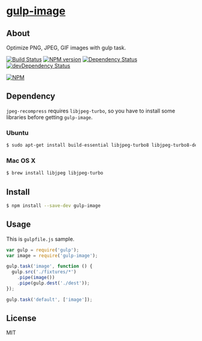 # [gulp-image](https://npmjs.org/package/gulp-image)

## About

Optimize PNG, JPEG, GIF images with gulp task.

[![Build Status](https://travis-ci.org/1000ch/gulp-image.png?branch=master)](https://travis-ci.org/1000ch/gulp-image)
[![NPM version](https://badge.fury.io/js/gulp-image.png)](http://badge.fury.io/js/gulp-image)
[![Dependency Status](https://david-dm.org/1000ch/gulp-image.png)](https://david-dm.org/1000ch/gulp-image)
[![devDependency Status](https://david-dm.org/1000ch/gulp-image/dev-status.png)](https://david-dm.org/1000ch/gulp-image#info=devDependencies)

[![NPM](https://nodei.co/npm/gulp-image.png)](https://nodei.co/npm/gulp-image/)

## Dependency

`jpeg-recompress` requires `libjpeg-turbo`, so you have to install some libraries before getting `gulp-image`.

### Ubuntu

```sh
$ sudo apt-get install build-essential libjpeg-turbo8 libjpeg-turbo8-dev
```

### Mac OS X

```sh
$ brew install libjpeg libjpeg-turbo
```

## Install

```sh
$ npm install --save-dev gulp-image
```

## Usage

This is `gulpfile.js` sample.

```js
var gulp = require('gulp');
var image = require('gulp-image');

gulp.task('image', function () {
  gulp.src('./fixtures/*')
    .pipe(image())
    .pipe(gulp.dest('./dest'));
});

gulp.task('default', ['image']);
```

## License

MIT